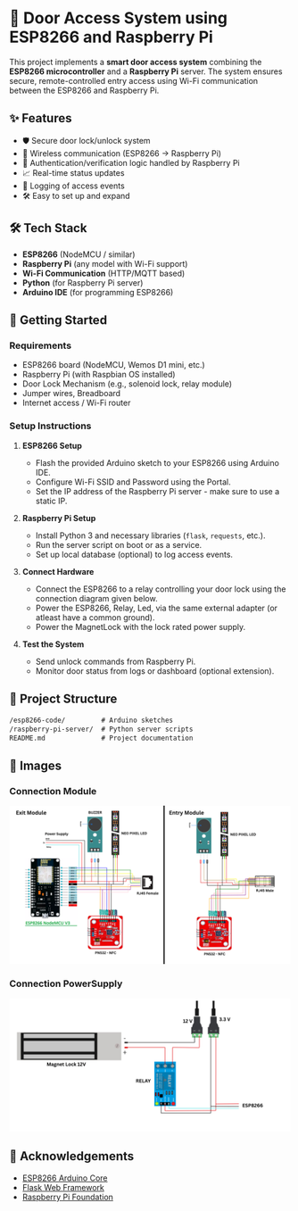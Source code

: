 
# 🚪 Door Access System using ESP8266 and Raspberry Pi

This project implements a **smart door access system** combining the **ESP8266 microcontroller** and a **Raspberry Pi** server. The system ensures secure, remote-controlled entry access using Wi-Fi communication between the ESP8266 and Raspberry Pi.

## ✨ Features

- 🛡️ Secure door lock/unlock system
- 📡 Wireless communication (ESP8266 → Raspberry Pi)
- 🔐 Authentication/verification logic handled by Raspberry Pi
- 📈 Real-time status updates
- 💾 Logging of access events
- 🛠️ Easy to set up and expand

## 🛠️ Tech Stack

- **ESP8266** (NodeMCU / similar)
- **Raspberry Pi** (any model with Wi-Fi support)
- **Wi-Fi Communication** (HTTP/MQTT based)
- **Python** (for Raspberry Pi server)
- **Arduino IDE** (for programming ESP8266)

## 🚀 Getting Started

### Requirements

- ESP8266 board (NodeMCU, Wemos D1 mini, etc.)
- Raspberry Pi (with Raspbian OS installed)
- Door Lock Mechanism (e.g., solenoid lock, relay module)
- Jumper wires, Breadboard
- Internet access / Wi-Fi router

### Setup Instructions

1. **ESP8266 Setup**
   - Flash the provided Arduino sketch to your ESP8266 using Arduino IDE.
   - Configure Wi-Fi SSID and Password using the Portal.
   - Set the IP address of the Raspberry Pi server - make sure to use a static IP.

2. **Raspberry Pi Setup**
   - Install Python 3 and necessary libraries (`flask`, `requests`, etc.).
   - Run the server script on boot or as a service.
   - Set up local database (optional) to log access events.

3. **Connect Hardware**
   - Connect the ESP8266 to a relay controlling your door lock using the connection diagram given below.
   - Power the ESP8266, Relay, Led, via the same external adapter (or atleast have a common ground).
   - Power the MagnetLock with the lock rated power supply.
   
4. **Test the System**
   - Send unlock commands from Raspberry Pi.
   - Monitor door status from logs or dashboard (optional extension).

## 📂 Project Structure

```
/esp8266-code/         # Arduino sketches
/raspberry-pi-server/  # Python server scripts
README.md              # Project documentation
```

## 📸 Images

### Connection Module
![Connection Module](images/connection_1.png)

### Connection PowerSupply
![PowerSupply](images/connection_2.png)


## 🙌 Acknowledgements

- [ESP8266 Arduino Core](https://github.com/esp8266/Arduino)
- [Flask Web Framework](https://flask.palletsprojects.com/)
- [Raspberry Pi Foundation](https://www.raspberrypi.org/)
